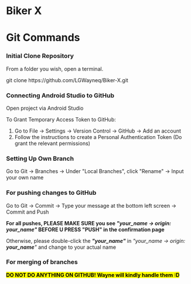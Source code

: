 # Biker X

# Git Commands

### Initial Clone Repository
<p> From a folder you wish, open a terminal. </p>
<p> git clone https://github.com/LGWayneq/Biker-X.git </p>

### Connecting Android Studio to GitHub
<p> Open project via Android Studio </p>
To Grant Temporary Access Token to GitHub:
<ol>
    <li> Go to File -> Settings -> Version Control -> GitHub -> Add an account </li>
    <li> Follow the instructions to create a Personal Authentication Token (Do grant the relevant permissions)</li>
</ol>

### Setting Up Own Branch
Go to Git -> Branches -> Under "Local Branches", click "Rename" -> Input your own name

### For pushing changes to GitHub
<p> Go to Git -> Commit -> Type your message at the bottom left screen -> Commit and Push </p>
<p><strong> For all pushes, PLEASE MAKE SURE you see <i>"your_name -> origin: your_name"</i> BEFORE U PRESS "PUSH" in the confirmation page </strong></p>
<p> Otherwise, please double-click the <i><b>"your_name"</b></i> in <i>"your_name -> origin: <b>your_name</b>"</i> and change to your actual name</p>


### For merging of branches
<p><strong><mark> DO NOT DO ANYTHING ON GITHUB! Wayne will kindly handle them :D </mark></strong></p>